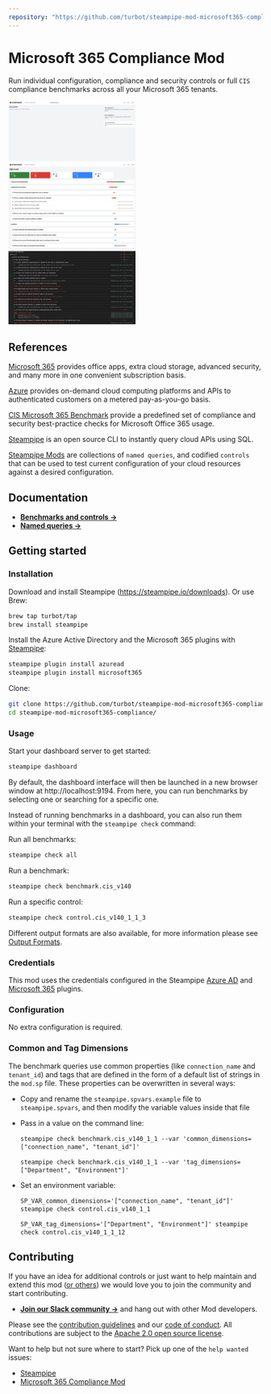 ```yaml
---
repository: "https://github.com/turbot/steampipe-mod-microsoft365-compliance/"
---
```


# Microsoft 365 Compliance Mod

Run individual configuration, compliance and security controls or full `CIS` compliance benchmarks across all your Microsoft 365 tenants.

<img src="https://raw.githubusercontent.com/turbot/steampipe-mod-microsoft365-compliance/main/docs/microsoft365_compliance_dashboard.png" width="50%" type="thumbnail"/>
<img src="https://raw.githubusercontent.com/turbot/steampipe-mod-microsoft365-compliance/main/docs/microsoft365_compliance_cis_v140_dashboard.png" width="50%" type="thumbnail"/>
<img src="https://raw.githubusercontent.com/turbot/steampipe-mod-microsoft365-compliance/main/docs/microsoft365_compliance_cis_v140_terminal.png" width="50%" type="thumbnail"/>

## References

[Microsoft 365](https://www.microsoft.com/microsoft-365) provides office apps, extra cloud storage, advanced security, and many more in one convenient subscription basis.

[Azure](https://azure.microsoft.com) provides on-demand cloud computing platforms and APIs to authenticated customers on a metered pay-as-you-go basis.

[CIS Microsoft 365 Benchmark](https://www.cisecurity.org/benchmark/microsoft_365) provide a predefined set of compliance and security best-practice checks for Microsoft Office 365 usage.

[Steampipe](https://steampipe.io) is an open source CLI to instantly query cloud APIs using SQL.

[Steampipe Mods](https://steampipe.io/docs/reference/mod-resources#mod) are collections of `named queries`, and codified `controls` that can be used to test current configuration of your cloud resources against a desired configuration.

## Documentation

- **[Benchmarks and controls →](https://hub.steampipe.io/mods/turbot/microsoft365_compliance/controls)**
- **[Named queries →](https://hub.steampipe.io/mods/turbot/microsoft365_compliance/queries)**

## Getting started

### Installation

Download and install Steampipe (https://steampipe.io/downloads). Or use Brew:

```sh
brew tap turbot/tap
brew install steampipe
```

Install the Azure Active Directory and the Microsoft 365 plugins with [Steampipe](https://steampipe.io):

```sh
steampipe plugin install azuread
steampipe plugin install microsoft365

```

Clone:

```sh
git clone https://github.com/turbot/steampipe-mod-microsoft365-compliance.git
cd steampipe-mod-microsoft365-compliance/
```

### Usage

Start your dashboard server to get started:

```sh
steampipe dashboard
```

By default, the dashboard interface will then be launched in a new browser window at http://localhost:9194. From here, you can run benchmarks by selecting one or searching for a specific one.

Instead of running benchmarks in a dashboard, you can also run them within your terminal with the `steampipe check` command:

Run all benchmarks:

```sh
steampipe check all
```

Run a benchmark:

```sh
steampipe check benchmark.cis_v140
```

Run a specific control:

```sh
steampipe check control.cis_v140_1_1_3
```

Different output formats are also available, for more information please see [Output Formats](https://steampipe.io/docs/reference/cli/check#output-formats).

### Credentials

This mod uses the credentials configured in the Steampipe [Azure AD](https://hub.steampipe.io/plugins/turbot/azuread) and [Microsoft 365](https://hub.steampipe.io/plugins/turbot/microsoft365) plugins.

### Configuration

No extra configuration is required.

### Common and Tag Dimensions

The benchmark queries use common properties (like `connection_name` and `tenant_id`) and tags that are defined in the form of a default list of strings in the `mod.sp` file. These properties can be overwritten in several ways:

- Copy and rename the `steampipe.spvars.example` file to `steampipe.spvars`, and then modify the variable values inside that file
- Pass in a value on the command line:

  ```shell
  steampipe check benchmark.cis_v140_1_1 --var 'common_dimensions=["connection_name", "tenant_id"]'
  ```

  ```shell
  steampipe check benchmark.cis_v140_1_1 --var 'tag_dimensions=["Department", "Environment"]'
  ```

- Set an environment variable:

  ```shell
  SP_VAR_common_dimensions='["connection_name", "tenant_id"]' steampipe check control.cis_v140_1_1
  ```

  ```shell
  SP_VAR_tag_dimensions='["Department", "Environment"]' steampipe check control.cis_v140_1_1_12
  ```

## Contributing

If you have an idea for additional controls or just want to help maintain and extend this mod ([or others](https://github.com/topics/steampipe-mod)) we would love you to join the community and start contributing.

- **[Join our Slack community →](https://steampipe.io/community/join)** and hang out with other Mod developers.

Please see the [contribution guidelines](https://github.com/turbot/steampipe/blob/main/CONTRIBUTING.md) and our [code of conduct](https://github.com/turbot/steampipe/blob/main/CODE_OF_CONDUCT.md). All contributions are subject to the [Apache 2.0 open source license](https://github.com/turbot/steampipe-mod-microsoft365-compliance/blob/main/LICENSE).

Want to help but not sure where to start? Pick up one of the `help wanted` issues:

- [Steampipe](https://github.com/turbot/steampipe/labels/help%20wanted)
- [Microsoft 365 Compliance Mod](https://github.com/turbot/steampipe-mod-microsoft365-compliance/labels/help%20wanted)
